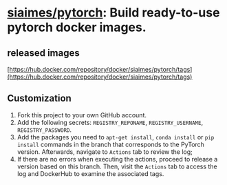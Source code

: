 # [siaimes/pytorch](https://github.com/siaimes/pytorch): Build ready-to-use pytorch docker images.

## released images

[https://hub.docker.com/repository/docker/siaimes/pytorch/tags](https://hub.docker.com/repository/docker/siaimes/pytorch/tags)

## Customization

1. Fork this project to your own GitHub account.
2. Add the following secrets: `REGISTRY_REPONAME`, `REGISTRY_USERNAME`, `REGISTRY_PASSWORD`.
3. Add the packages you need to `apt-get install`, `conda install` or `pip install` commands in the branch that corresponds to the PyTorch version. Afterwards, navigate to `Actions` tab to review the log;
4. If there are no errors when executing the actions, proceed to release a version based on this branch. Then, visit the `Actions` tab to access the log and DockerHub to examine the associated tags.
